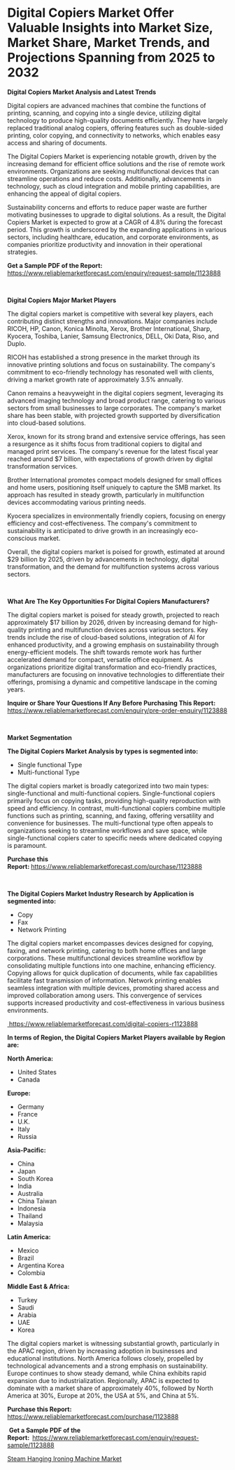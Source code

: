 <p><h1>Digital Copiers Market Offer Valuable Insights into Market Size, Market Share, Market Trends, and Projections Spanning from 2025 to 2032</h1></p><p><strong>Digital Copiers Market Analysis and Latest Trends</strong></p>
<p><p>Digital copiers are advanced machines that combine the functions of printing, scanning, and copying into a single device, utilizing digital technology to produce high-quality documents efficiently. They have largely replaced traditional analog copiers, offering features such as double-sided printing, color copying, and connectivity to networks, which enables easy access and sharing of documents.</p><p>The Digital Copiers Market is experiencing notable growth, driven by the increasing demand for efficient office solutions and the rise of remote work environments. Organizations are seeking multifunctional devices that can streamline operations and reduce costs. Additionally, advancements in technology, such as cloud integration and mobile printing capabilities, are enhancing the appeal of digital copiers.</p><p>Sustainability concerns and efforts to reduce paper waste are further motivating businesses to upgrade to digital solutions. As a result, the Digital Copiers Market is expected to grow at a CAGR of 4.8% during the forecast period. This growth is underscored by the expanding applications in various sectors, including healthcare, education, and corporate environments, as companies prioritize productivity and innovation in their operational strategies.</p></p>
<p><strong>Get a Sample PDF of the Report:&nbsp;</strong> <a href="https://www.reliablemarketforecast.com/enquiry/request-sample/1123888?utm_campaign=2235&utm_medium=2&utm_source=Github&utm_content=ia&utm_term=06042025&utm_id=digital-copiers">https://www.reliablemarketforecast.com/enquiry/request-sample/1123888</a></p>
<p>&nbsp;</p>
<p><strong>Digital Copiers Major Market Players</strong></p>
<p><p>The digital copiers market is competitive with several key players, each contributing distinct strengths and innovations. Major companies include RICOH, HP, Canon, Konica Minolta, Xerox, Brother International, Sharp, Kyocera, Toshiba, Lanier, Samsung Electronics, DELL, Oki Data, Riso, and Duplo.</p><p>RICOH has established a strong presence in the market through its innovative printing solutions and focus on sustainability. The company's commitment to eco-friendly technology has resonated well with clients, driving a market growth rate of approximately 3.5% annually.</p><p>Canon remains a heavyweight in the digital copiers segment, leveraging its advanced imaging technology and broad product range, catering to various sectors from small businesses to large corporates. The company's market share has been stable, with projected growth supported by diversification into cloud-based solutions.</p><p>Xerox, known for its strong brand and extensive service offerings, has seen a resurgence as it shifts focus from traditional copiers to digital and managed print services. The company's revenue for the latest fiscal year reached around $7 billion, with expectations of growth driven by digital transformation services.</p><p>Brother International promotes compact models designed for small offices and home users, positioning itself uniquely to capture the SMB market. Its approach has resulted in steady growth, particularly in multifunction devices accommodating various printing needs.</p><p>Kyocera specializes in environmentally friendly copiers, focusing on energy efficiency and cost-effectiveness. The company's commitment to sustainability is anticipated to drive growth in an increasingly eco-conscious market.</p><p>Overall, the digital copiers market is poised for growth, estimated at around $29 billion by 2025, driven by advancements in technology, digital transformation, and the demand for multifunction systems across various sectors.</p></p>
<p>&nbsp;</p>
<p><strong>What Are The Key Opportunities For Digital Copiers Manufacturers?</strong></p>
<p><p>The digital copiers market is poised for steady growth, projected to reach approximately $17 billion by 2026, driven by increasing demand for high-quality printing and multifunction devices across various sectors. Key trends include the rise of cloud-based solutions, integration of AI for enhanced productivity, and a growing emphasis on sustainability through energy-efficient models. The shift towards remote work has further accelerated demand for compact, versatile office equipment. As organizations prioritize digital transformation and eco-friendly practices, manufacturers are focusing on innovative technologies to differentiate their offerings, promising a dynamic and competitive landscape in the coming years.</p></p>
<p><strong>Inquire or Share Your Questions If Any Before Purchasing This Report:</strong> <a href="https://www.reliablemarketforecast.com/enquiry/pre-order-enquiry/1123888?utm_campaign=2235&utm_medium=2&utm_source=Github&utm_content=ia&utm_term=06042025&utm_id=digital-copiers">https://www.reliablemarketforecast.com/enquiry/pre-order-enquiry/1123888</a></p>
<p>&nbsp;</p>
<p><strong>Market Segmentation</strong></p>
<p><strong>The Digital Copiers Market Analysis by types is segmented into:</strong></p>
<p><ul><li>Single functional Type</li><li>Multi-functional Type</li></ul></p>
<p><p>The digital copiers market is broadly categorized into two main types: single-functional and multi-functional copiers. Single-functional copiers primarily focus on copying tasks, providing high-quality reproduction with speed and efficiency. In contrast, multi-functional copiers combine multiple functions such as printing, scanning, and faxing, offering versatility and convenience for businesses. The multi-functional type often appeals to organizations seeking to streamline workflows and save space, while single-functional copiers cater to specific needs where dedicated copying is paramount.</p></p>
<p><strong>Purchase this Report:&nbsp;</strong><a href="https://www.reliablemarketforecast.com/purchase/1123888?utm_campaign=2235&utm_medium=2&utm_source=Github&utm_content=ia&utm_term=06042025&utm_id=digital-copiers">https://www.reliablemarketforecast.com/purchase/1123888</a></p>
<p>&nbsp;</p>
<p><strong>The Digital Copiers Market Industry Research by Application is segmented into:</strong></p>
<p><ul><li>Copy</li><li>Fax</li><li>Network Printing</li></ul></p>
<p><p>The digital copiers market encompasses devices designed for copying, faxing, and network printing, catering to both home offices and large corporations. These multifunctional devices streamline workflow by consolidating multiple functions into one machine, enhancing efficiency. Copying allows for quick duplication of documents, while fax capabilities facilitate fast transmission of information. Network printing enables seamless integration with multiple devices, promoting shared access and improved collaboration among users. This convergence of services supports increased productivity and cost-effectiveness in various business environments.</p></p>
<p><a href="https://www.reliablemarketforecast.com/digital-copiers-r1123888?utm_campaign=2235&utm_medium=2&utm_source=Github&utm_content=ia&utm_term=06042025&utm_id=digital-copiers">&nbsp;https://www.reliablemarketforecast.com/digital-copiers-r1123888</a></p>
<p><strong>In terms of Region, the Digital Copiers Market Players available by Region are:</strong></p>
<p>
    <p> <strong> North America: </strong>
        <ul>
            <li>United States</li>
            <li>Canada</li>
        </ul>
        </p> 
    <p> <strong> Europe: </strong>
        <ul>
            <li>Germany</li>
            <li>France</li>
            <li>U.K.</li>
            <li>Italy</li>
            <li>Russia</li>
        </ul>
        </p> 
    <p> <strong> Asia-Pacific: </strong>
        <ul>
            <li>China</li>
            <li>Japan</li>
            <li>South Korea</li>
            <li>India</li>
            <li>Australia</li>
            <li>China Taiwan</li>
            <li>Indonesia</li>
            <li>Thailand</li>
            <li>Malaysia</li>
        </ul>
        </p> 
    <p> <strong> Latin America: </strong>
        <ul>
            <li>Mexico</li>
            <li>Brazil</li>
            <li>Argentina Korea</li>
            <li>Colombia</li>
        </ul>
        </p> 
    <p> <strong> Middle East & Africa: </strong>
        <ul>
            <li>Turkey</li>
            <li>Saudi</li>
            <li>Arabia</li>
            <li>UAE</li>
            <li>Korea</li>
        </ul>
    </p>
    </p>
<p><p>The digital copiers market is witnessing substantial growth, particularly in the APAC region, driven by increasing adoption in businesses and educational institutions. North America follows closely, propelled by technological advancements and a strong emphasis on sustainability. Europe continues to show steady demand, while China exhibits rapid expansion due to industrialization. Regionally, APAC is expected to dominate with a market share of approximately 40%, followed by North America at 30%, Europe at 20%, the USA at 5%, and China at 5%.</p></p>
<p><strong>Purchase this Report: </strong><a href="https://www.reliablemarketforecast.com/purchase/1123888?utm_campaign=2235&utm_medium=2&utm_source=Github&utm_content=ia&utm_term=06042025&utm_id=digital-copiers">https://www.reliablemarketforecast.com/purchase/1123888</a></p>
<p>&nbsp;<strong>Get a Sample PDF of the Report:&nbsp;&nbsp;</strong><a href="https://www.reliablemarketforecast.com/enquiry/request-sample/1123888?utm_campaign=2235&utm_medium=2&utm_source=Github&utm_content=ia&utm_term=06042025&utm_id=digital-copiers">https://www.reliablemarketforecast.com/enquiry/request-sample/1123888</a></p>
<p><strong></strong></p>
<p><p><a href="https://github.com/gullattedenna/Market-Research-Report-List-1/blob/main/steam-hanging-ironing-machine-market.md?utm_campaign=2235&utm_medium=2&utm_source=Github&utm_content=ia&utm_term=06042025&utm_id=digital-copiers">Steam Hanging Ironing Machine Market</a></p></p>